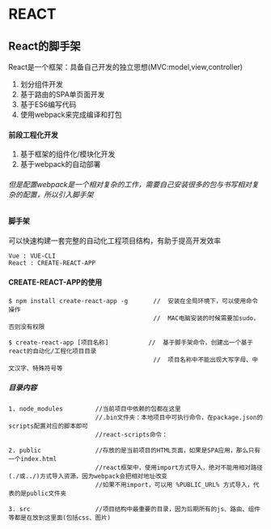 # REACT

## React的脚手架

React是一个框架：具备自己开发的独立思想(MVC:model,view,controller)

1. 划分组件开发
2. 基于路由的SPA单页面开发
3. 基于ES6编写代码
4. 使用webpack来完成编译和打包

#### 前段工程化开发

1. 基于框架的组件化/模块化开发
2. 基于webpack的自动部署

###### 但是配置webpack是一个相对复杂的工作，需要自己安装很多的包与书写相对复杂的配置，所以引入脚手架


#### 脚手架

可以快速构建一套完整的自动化工程项目结构，有助于提高开发效率

```
Vue : VUE-CLI
React : CREATE-REACT-APP
```

#### CREATE-REACT-APP的使用

```
$ npm install create-react-app -g       //  安装在全局环境下，可以使用命令操作    
                                        //  MAC电脑安装的时候需要加sudo，否则没有权限

$ create-react-app [项目名称]           //  基于脚手架命令，创建出一个基于react的自动化/工程化项目目录
                                        //  项目名称中不能出现大写字母、中文汉字、特殊符号等
```

##### 目录内容
```
1. node_modules         //当前项目中依赖的包都在这里      
                        //.bin文件夹：本地项目中可执行命令，在package.json的scripts配置对应的脚本即可
                        //react-scripts命令：

2. public               //存放的是当前项目的HTML页面，如果是SPA应用，那么只有一个index.html
                        //react框架中，使用import方式导入，绝对不能用相对路径(./或../)方式导入资源，因为webpack会把相对地址改变
                        //如果不用import，可以用 %PUBLIC_URL% 方式导入，代表的是public文件夹

3. src                  //项目结构中最重要的目录，因为后期所有的js、路由、组件等都是在放到这里面(包括css、图片)
```